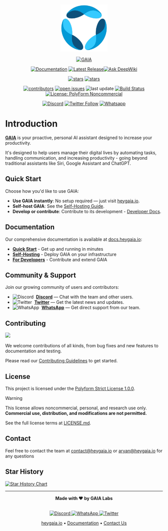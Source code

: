 <div align="center">

<img alt="logo" src="docs/logo/logo.png" width=150 height=150 /> <br/>

[![GAIA](https://img.shields.io/endpoint?url=https://raw.githubusercontent.com/heygaia/gaia/refs/heads/feat/master/frontend/public/badge.json)](https://heygaia.io)

[![Documentation](https://img.shields.io/badge/Documentation-00bbff?style=flat&logo=gitbook&logoColor=white)](https://docs.heygaia.io) [![Latest Release](https://img.shields.io/github/v/release/heygaia/gaia?color=00bbff)](https://github.com/heygaia/gaia/releases)[![Ask DeepWiki](https://deepwiki.com/badge.svg)](https://deepwiki.com/heygaia/gaia)

[![stars](https://img.shields.io/github/stars/heygaia/gaia)](https://github.com/heygaia/gaia/stargazers) [![stars](https://img.shields.io/github/forks/heygaia/gaia)](https://github.com/heygaia/gaia/forks)

[![contributors](https://img.shields.io/github/contributors/heygaia/gaia)](https://github.com/heygaia/gaia/graphs/contributors) [![open issues](https://img.shields.io/github/issues/heygaia/gaia)](https://github.com/heygaia/gaia/issues/) ![last update](https://img.shields.io/github/commit-activity/m/heygaia/gaia) [![Build Status](https://img.shields.io/badge/build-passing-brightgreen)](https://github.com/heygaia/gaia) [![License: PolyForm Noncommercial](https://img.shields.io/badge/License-PolyForm%20Strict-red.svg)](https://polyformproject.org/licenses/noncommercial-1.0.0/)

[![Discord](https://discord-live-members-count-badge.vercel.app/api/discord-members?guildId=585464664650022914&color=5c6af3&label=Discord)](https://discord.heygaia.io) [![Twitter Follow](https://img.shields.io/twitter/follow/_heygaia?style=social)](https://x.com/intent/user?screen_name=_heygaia) [![Whatsapp](https://img.shields.io/badge/WhatsApp-25D366?logo=whatsapp&logoColor=fff&style=flat)](https://whatsapp.heygaia.io)

</div>

# Introduction

<b>[GAIA](https://heygaia.io)</b> is your proactive, personal AI assistant designed to increase your productivity.

It's designed to help users manage their digital lives by automating tasks, handling communication, and increasing productivity - going beyond traditional assistants like Siri, Google Assistant and ChatGPT.

## Quick Start

Choose how you'd like to use GAIA:

- **Use GAIA instantly**: No setup required — just visit [heygaia.io](https://heygaia.io).
- **Self-host GAIA**: See the [Self-Hosting Guide](https://docs.heygaia.io/self-hosting/overview).
- **Develop or contribute**: Contribute to its development - [Developer Docs](https://docs.heygaia.io/developers/development-setup).

## Documentation

Our comprehensive documentation is available at [docs.heygaia.io](https://docs.heygaia.io):

- **[Quick Start](https://docs.heygaia.io/quick-start)** - Get up and running in minutes
- **[Self-Hosting](https://docs.heygaia.io/self-hosting/overview)** - Deploy GAIA on your infrastructure
- **[For Developers](https://docs.heygaia.io/developers/introduction)** - Contribute and extend GAIA

## Community & Support

Join our growing community of users and contributors:

- <img src="https://cdn.simpleicons.org/discord/5865F2" alt="Discord" width="16" /> &nbsp;**[Discord](https://discord.heygaia.io)** — Chat with the team and other users.
- <img src="https://cdn.simpleicons.org/x/ffffff" alt="Twitter" width="16" /> &nbsp;**[Twitter](https://twitter.com/_heygaia)** — Get the latest news and updates.
- <img src="https://cdn.simpleicons.org/whatsapp/25D366" alt="WhatsApp" width="16" /> &nbsp;**[WhatsApp](https://whatsapp.heygaia.io)** — Get direct support from our team.

## Contributing

<a href="https://github.com/heygaia/gaia/graphs/contributors">
  <img src="https://contrib.rocks/image?repo=heygaia/gaia" />
</a>

We welcome contributions of all kinds, from bug fixes and new features to documentation and testing.

Please read our [Contributing Guidelines](https://docs.heygaia.io/developers/contributing) to get started.

## License

This project is licensed under the [Polyform Strict License 1.0.0](https://polyformproject.org/licenses/strict/1.0.0/).

> [!WARNING]
> This license allows noncommercial, personal, and research use only.
> **Commercial use, distribution, and modifications are not permitted.**

See the full license terms at [LICENSE.md](LICENSE.md).

## Contact

Feel free to contact the team at contact@heygaia.io or aryan@heygaia.io for any questions

## Star History

<a href="https://www.star-history.com/#heygaia/gaia&Date">
 <picture>
   <source media="(prefers-color-scheme: dark)" srcset="https://api.star-history.com/svg?repos=heygaia/gaia&type=Date&theme=dark" />
   <source media="(prefers-color-scheme: light)" srcset="https://api.star-history.com/svg?repos=heygaia/gaia&type=Date" />
   <img alt="Star History Chart" src="https://api.star-history.com/svg?repos=heygaia/gaia&type=Date" />
 </picture>
</a>

---

<div align="center">
  <strong>Made with ❤️ by GAIA Labs</strong>
  <br>
  <br>
   <p>
    <a href="https://discord.heygaia.io">
      <img src="https://img.shields.io/badge/-Discord-5865F2?style=flat&logo=discord&logoColor=white" alt="Discord" />
    </a>
    <a href="https://whatsapp.heygaia.io">
      <img src="https://img.shields.io/badge/-WhatsApp-25D366?style=flat&logo=whatsapp&logoColor=white" alt="WhatsApp" />
    </a>
    <a href="https://twitter.com/_heygaia">
      <img src="https://img.shields.io/twitter/follow/_heygaia?style=social" alt="Twitter" />
    </a>
  </p>
  <a href="https://heygaia.io">heygaia.io</a> • <a href="https://docs.heygaia.io">Documentation</a> • <a href="https://heygaia.io/contact">Contact Us</a>
</div>
